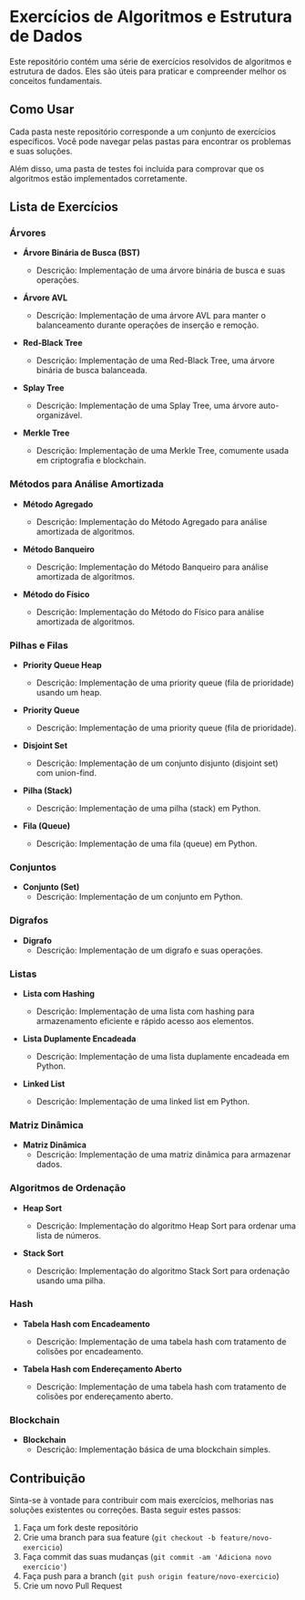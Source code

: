 # Exercícios de Algoritmos e Estrutura de Dados

Este repositório contém uma série de exercícios resolvidos de algoritmos e estrutura de dados. Eles são úteis para praticar e compreender melhor os conceitos fundamentais.

## Como Usar

Cada pasta neste repositório corresponde a um conjunto de exercícios específicos. Você pode navegar pelas pastas para encontrar os problemas e suas soluções.

Além disso, uma pasta de testes foi incluída para comprovar que os algoritmos estão implementados corretamente.

## Lista de Exercícios

### Árvores

- **Árvore Binária de Busca (BST)**
  - Descrição: Implementação de uma árvore binária de busca e suas operações.

- **Árvore AVL**
  - Descrição: Implementação de uma árvore AVL para manter o balanceamento durante operações de inserção e remoção.

- **Red-Black Tree**
  - Descrição: Implementação de uma Red-Black Tree, uma árvore binária de busca balanceada.

- **Splay Tree**
  - Descrição: Implementação de uma Splay Tree, uma árvore auto-organizável.

- **Merkle Tree**
  - Descrição: Implementação de uma Merkle Tree, comumente usada em criptografia e blockchain.


### Métodos para Análise Amortizada

- **Método Agregado**
  - Descrição: Implementação do Método Agregado para análise amortizada de algoritmos.

- **Método Banqueiro**
  - Descrição: Implementação do Método Banqueiro para análise amortizada de algoritmos.

- **Método do Físico**
  - Descrição: Implementação do Método do Físico para análise amortizada de algoritmos.


### Pilhas e Filas

- **Priority Queue Heap**
  - Descrição: Implementação de uma priority queue (fila de prioridade) usando um heap.

- **Priority Queue**
  - Descrição: Implementação de uma priority queue (fila de prioridade).

- **Disjoint Set**
  - Descrição: Implementação de um conjunto disjunto (disjoint set) com union-find.

- **Pilha (Stack)**
  - Descrição: Implementação de uma pilha (stack) em Python.

- **Fila (Queue)**
  - Descrição: Implementação de uma fila (queue) em Python.

### Conjuntos

- **Conjunto (Set)**
  - Descrição: Implementação de um conjunto em Python.

### Digrafos

- **Digrafo**
  - Descrição: Implementação de um digrafo e suas operações.

### Listas

- **Lista com Hashing**
  - Descrição: Implementação de uma lista com hashing para armazenamento eficiente e rápido acesso aos elementos.

- **Lista Duplamente Encadeada**
  - Descrição: Implementação de uma lista duplamente encadeada em Python.

- **Linked List**
  - Descrição: Implementação de uma linked list em Python.

### Matriz Dinâmica

- **Matriz Dinâmica**
  - Descrição: Implementação de uma matriz dinâmica para armazenar dados.

### Algoritmos de Ordenação

- **Heap Sort**
  - Descrição: Implementação do algoritmo Heap Sort para ordenar uma lista de números.

- **Stack Sort**
  - Descrição: Implementação do algoritmo Stack Sort para ordenação usando uma pilha.


### Hash

- **Tabela Hash com Encadeamento**
  - Descrição: Implementação de uma tabela hash com tratamento de colisões por encadeamento.

- **Tabela Hash com Endereçamento Aberto**
  - Descrição: Implementação de uma tabela hash com tratamento de colisões por endereçamento aberto.

### Blockchain

- **Blockchain**
  - Descrição: Implementação básica de uma blockchain simples.

## Contribuição

Sinta-se à vontade para contribuir com mais exercícios, melhorias nas soluções existentes ou correções. Basta seguir estes passos:

1. Faça um fork deste repositório
2. Crie uma branch para sua feature (`git checkout -b feature/novo-exercicio`)
3. Faça commit das suas mudanças (`git commit -am 'Adiciona novo exercício'`)
4. Faça push para a branch (`git push origin feature/novo-exercicio`)
5. Crie um novo Pull Request
